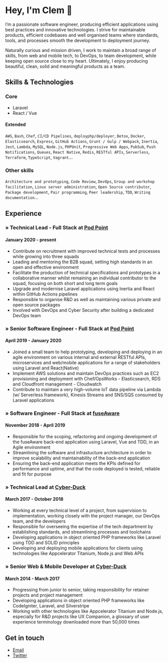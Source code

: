 # Hey, I'm Clem 👋

I’m a passionate software engineer, producing efficient applications using best practices and innovative technologies. I strive for maintainable products, efficient codebases and well organised teams where standards, tools, and processes smooth the development to deployment journey.

Naturally curious and mission driven, I work to maintain a broad range of skills, from web and mobile tech, to DevOps, to team development, while keeping open source close to my heart. Ultimately, I enjoy producing beautiful, clean, solid and meaningful products as a team.

## Skills & Technologies

### Core

- Laravel
- React / Vue

#### Extended

`AWS`, `Bash`, `Chef`, `CI/CD Pipelines`, `deployphp/deployer`, `Detox`, `Docker`, `Elasticsearch`, `Express`, `GitHub Actions`, `Grunt / Gulp / Webpack`, `Inertia`, `Jest`, `Lambda`, `MySQL`, `Node.js`, `PHPUnit`, `Progressive Web Apps`, `PubSub`, `Push Notifications`, `Queues`, `React Native`, `Redis`, `RESTful APIs`, `Serverless`, `Terraform`, `TypeScript`, `Vagrant`...

### Other skills

`Architecture and prototyping`, `Code Review`, `DevOps`, `Group and workshop facilitation`, `Linux server administration`, `Open Source contributor`, `Package development`, `Pair programming`, `Peer leadership`, `TDD`, `Writing documentation`...

## Experience

### » Technical Lead - Full Stack at [Pod Point](https://pod-point.com)
#### January 2020 - present

- Contribute on recruitment with improved technical tests and processes while growing into three squads
- Leading and mentoring the B2B squad, setting high standards in an open and effective environment
- Facilitate the production of technical specifications and prototypes in a collaborative manner whilst remaining an individual contributor to the squad, focusing on both short and long term goals
- Upgrade and modernise Laravel applications using Inertia and React within GitHub Actions pipelines
- Responsible to organise R&D as well as maintaining various private and open source packages
- Involved with DevOps and Cyber Security after building a dedicated DevOps team

### » Senior Software Engineer - Full Stack at [Pod Point](https://pod-point.com)
#### April 2019 - January 2020

- Joined a small team to help prototyping, developing and deploying in an agile environment on various internal and external RESTful APIs, microservices and web/mobile applications for a range of stakeholders using Laravel and React(Native)
- Implement AWS solutions and maintain DevOps practices such as EC2 provisioning and deployment with Chef/OpsWorks - Elasticsearch, RDS and Cloudfront management - Cloudwatch
- Contribute to maintain a very high-volume IoT data pipeline via Lambda (w/ Serverless framework), Kinesis Streams and SNS/SQS consumed by Laravel applications

### » Software Engineer - Full Stack at [fuseAware](https://www.fuseaware.com)
#### November 2018 - April 2019

- Responsible for the scoping, refactoring and ongoing development of the fuseAware back-end application using Laravel, Vue and TDD, in an Agile environment
- Streamlining the software and infrastucture architecture in order to improve scalability and maintainability of the back-end application
- Ensuring the back-end application meets the KPIs defined for performance and uptime, and that the code deployed is tested, reliable and fit for purpose

### » Technical Lead at [Cyber-Duck](https://www.cyber-duck.co.uk)
#### March 2017 - October 2018

- Working at every technical level of a project, from supervision to implementation, working closely with the project manager, our DevOps team, and the developers
- Responsible for overseeing the expertise of the tech department by establishing standards, and streamlining processes and toolchains
- Developing applications in object oriented PHP frameworks like Laravel using TDD and SOLID principles
- Developing and deploying mobile applications for clients using technologies like Appcelerator Titanium, Node.js and Web APIs

### » Senior Web & Mobile Developer at [Cyber-Duck](https://www.cyber-duck.co.uk)
#### March 2014 - March 2017

- Progressing from junior to senior, taking responsibility for retainer projects and project management
- Developing applications in object oriented PHP frameworks like CodeIgniter, Laravel, and Silverstripe
- Working with other technologies like Appcelerator Titanium and Node.js, especially for R&D projects like UX Companion, a glossary of user experience terminology downloaded more than 50,000 times

## Get in touch

- [Email](mailto:mail@clem.io)
- [Twitter](https://twitter.com/clemblanco)
